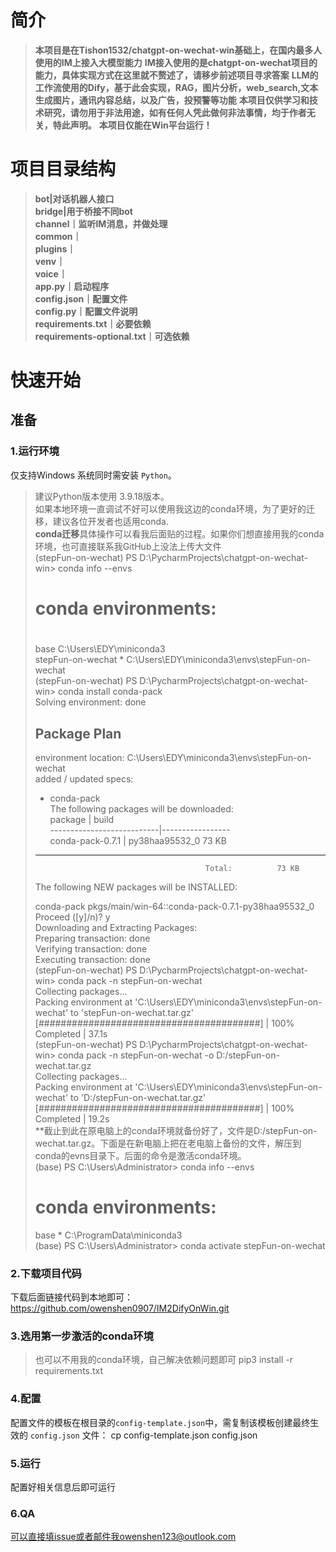 # 简介

> **本项目是在Tishon1532/chatgpt-on-wechat-win基础上，在国内最多人使用的IM上接入大模型能力**
> **IM接入使用的是chatgpt-on-wechat项目的能力，具体实现方式在这里就不赘述了，请移步前述项目寻求答案**
> **LLM的工作流使用的Dify，基于此会实现，RAG，图片分析，web_search,文本生成图片，通讯内容总结，以及广告，投预警等功能**
> **本项目仅供学习和技术研究，请勿用于非法用途，如有任何人凭此做何非法事情，均于作者无关，特此声明。**
> **本项目仅能在Win平台运行！**

# 项目目录结构
>**bot|对话机器人接口**  
>**bridge|用于桥接不同bot**  
>**channel｜监听IM消息，并做处理**  
>**common｜**  
>**plugins｜**  
>**venv｜**  
>**voice｜**  
>**app.py｜启动程序**  
>**config.json｜配置文件**  
>**config.py｜配置文件说明**  
>**requirements.txt｜必要依赖**  
>**requirements-optional.txt｜可选依赖**  

# 快速开始

## 准备

### 1.运行环境
仅支持Windows 系统同时需安装 `Python`。
> 建议Python版本使用 3.9.18版本。  
> 如果本地环境一直调试不好可以使用我这边的conda环境，为了更好的迁移，建议各位开发者也适用conda.  
**conda迁移**具体操作可以看我后面贴的过程。如果你们想直接用我的conda环境，也可直接联系我GitHub上没法上传大文件   
>(stepFun-on-wechat) PS D:\PycharmProjects\chatgpt-on-wechat-win> conda info --envs   
># conda environments:  
>#   
>base                     C:\Users\EDY\miniconda3  
>stepFun-on-wechat     *  C:\Users\EDY\miniconda3\envs\stepFun-on-wechat  
>(stepFun-on-wechat) PS D:\PycharmProjects\chatgpt-on-wechat-win> conda install conda-pack  
>Solving environment: done   
>## Package Plan ##  
>  environment location: C:\Users\EDY\miniconda3\envs\stepFun-on-wechat  
>  added / updated specs:  
>    - conda-pack  
>The following packages will be downloaded:  
>    package                    |            build   
>    ---------------------------|-----------------  
>    conda-pack-0.7.1           |   py38haa95532_0          73 KB  
>    ------------------------------------------------------------
>                                           Total:          73 KB  
>The following NEW packages will be INSTALLED:   
>   
>  conda-pack         pkgs/main/win-64::conda-pack-0.7.1-py38haa95532_0   
>Proceed ([y]/n)? y   
>Downloading and Extracting Packages:                                                                                                  
>Preparing transaction: done  
>Verifying transaction: done  
>Executing transaction: done  
>(stepFun-on-wechat) PS D:\PycharmProjects\chatgpt-on-wechat-win> conda pack -n stepFun-on-wechat  
>Collecting packages...   
>Packing environment at 'C:\\Users\\EDY\\miniconda3\\envs\\stepFun-on-wechat' to 'stepFun-on-wechat.tar.gz'   
>[########################################] | 100% Completed | 37.1s   
>(stepFun-on-wechat) PS D:\PycharmProjects\chatgpt-on-wechat-win> conda pack -n stepFun-on-wechat -o D:/stepFun-on-wechat.tar.gz  
>Collecting packages...   
>Packing environment at 'C:\\Users\\EDY\\miniconda3\\envs\\stepFun-on-wechat' to 'D:/stepFun-on-wechat.tar.gz'  
>[########################################] | 100% Completed | 19.2s    
**截止到此在原电脑上的conda环境就备份好了，文件是D:/stepFun-on-wechat.tar.gz。下面是在新电脑上把在老电脑上备份的文件，解压到conda的evns目录下。后面的命令是激活conda环境。  
> (base) PS C:\Users\Administrator> conda info --envs  
># conda environments:  
>base                  *  C:\ProgramData\miniconda3  
>(base) PS C:\Users\Administrator> conda activate stepFun-on-wechat  
### 2.下载项目代码   
下载后面链接代码到本地即可：https://github.com/owenshen0907/IM2DifyOnWin.git
### 3.选用第一步激活的conda环境  
>也可以不用我的conda环境，自己解决依赖问题即可
>pip3 install -r requirements.txt

### 4.配置
配置文件的模板在根目录的`config-template.json`中，需复制该模板创建最终生效的 `config.json` 文件：
  cp config-template.json config.json
### 5.运行
配置好相关信息后即可运行

### 6.QA
可以直接填issue或者邮件我owenshen123@outlook.com

